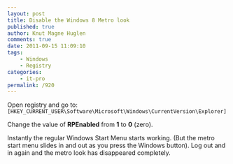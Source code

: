```yaml
---
layout: post
title: Disable the Windows 8 Metro look
published: true
author: Knut Magne Huglen
comments: true
date: 2011-09-15 11:09:10
tags:
    - Windows
    - Registry
categories:
    - it-pro
permalink: /920
---
```


Open registry and go to: `[HKEY_CURRENT_USER\Software\Microsoft\Windows\CurrentVersion\Explorer]`

Change the value of **RPEnabled** from **1** to **0** (zero).

Instantly the regular Windows Start Menu starts working. (But the metro start menu slides in and out as you press the Windows button). Log out and in again and the metro look has disappeared completely.
